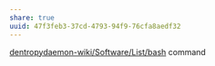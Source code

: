 ```yaml
---
share: true
uuid: 47f3feb3-37cd-4793-94f9-76cfa8aedf32
---
```

[dentropydaemon-wiki/Software/List/bash](/undefined) command
